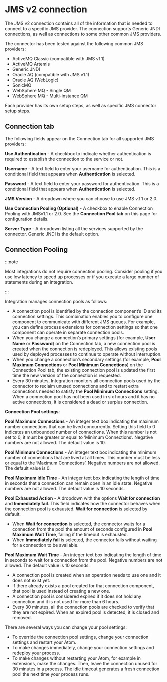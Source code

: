 # JMS v2 connection 

<head>
  <meta name="guidename" content="Integration"/>
  <meta name="context" content="GUID-01a7d7ed-a131-42f8-9b62-9460e6a90558"/>
</head>

The JMS v2 connection contains all of the information that is needed to connect to a specific JMS provider. The connection supports Generic JNDI connections, as well as connections to some other common JMS providers.

The connector has been tested against the following common JMS providers:

-   ActiveMQ Classic \(compatible with JMS v1.1\)
-   ActiveMQ Artemis
-   Generic JNDI
-   Oracle AQ \(compatible with JMS v1.1\)
-   Oracle AQ \(WebLogic\)
-   SonicMQ
-   WebSphere MQ - Single QM
-   WebSphere MQ - Multi-instance QM

Each provider has its own setup steps, as well as specific JMS connector setup steps.

## Connection tab 

The following fields appear on the Connection tab for all supported JMS providers:

**Use Authentication** - 
A checkbox to indicate whether authentication is required to establish the connection to the service or not. 

**Username** - 
A text field to enter your username for authentication. This is a conditional field that appears when **Authentication** is selected.

**Password** - 
A text field to enter your password for authentication. This is a conditional field that appears when **Authentication** is selected.

**JMS Version** - 
A dropdown where you can choose to use JMS v.1.1 or 2.0.

**Use Connection Pooling (Optional)** - 
A checkbox to enable Connection Pooling with JMSv1.1 or 2.0. See the **Connection Pool tab** on this page for configuration details. 

**Server Type** - 
A dropdown listing all the services supported by the connector. Generic JNDI is the default option.

## Connection Pooling 

:::note

Most integrations do not require connection pooling. Consider pooling if you use low latency to speed up processes or if you execute a large number of statements during an integration.

:::

Integration manages connection pools as follows:

-   A connection pool is identified by the connection component’s ID and its connection settings. This combination enables you to configure one component to communicate with different JMS queues. For example, you can define process extensions for connection settings so that one component can operate in separate connection pools.
-   When you change a connection’s primary settings \(for example, **User Name** or **Password**\) on the Connection tab, a new connection pool is created when the connection is redeployed. This allows existing pools used by deployed processes to continue to operate without interruption.
-   When you change a connection’s secondary settings \(for example, **Pool Maximum Connections** or **Pool Minimum Connections**\) on the Connection Pool tab, the existing connection pool is updated the first time the new version of the connection is requested.
-   Every 30 minutes, Integration monitors all connection pools used by the connector to reclaim unused connections and to restart extra connections needed to satisfy the **Pool Minimum Connections** setting. When a connection pool has not been used in six hours and it has no active connections, it is considered a dead or surplus connection.

**Connection Pool settings**:

**Pool Maximum Connections** - 
An integer text box indicating the maximum number  connections that can be lived concurrently. Setting this field to 0 indicates an unbounded number of connections. When this number is not set to 0, it must be greater or equal to ‘Minimum Connections’. Negative numbers are not allowed. The default value is 10.

**Pool Minimum Connections** - 
An integer text box indicating the minimum number of connections that are lived at all times. This number must be less or equal to the ‘Maximum Connections’. Negative numbers are not allowed. The default value is 0.

**Pool Maximum Idle Time** -
An integer text box indicating the length of time in seconds that a connection can remain open in an idle state. Negative numbers are not allowed. The default value is 10 seconds.

**Pool Exhausted Action** - 
A dropdown with the options **Wait for connection** and **Immediately fail**. This field indicates how the connector behaves when the connection pool is exhausted. **Wait for connection** is selected by default.

* When **Wait for connection** is selected, the connector waits for a connection from the pool the amount of seconds configured in **Pool Maximum Wait Time**, failing if the timeout is exhausted. 
* When **Immediately fail** is selected, the connector fails without waiting for a connection to be available. 


**Pool Maximum Wait Time** -
An integer text box indicating the length of time in seconds to wait for a connection from the pool. Negative numbers are not allowed. The default value is 10 seconds.

* A connection pool is created when an operation needs to use one and it does not exist yet.
* If there already exists a pool created for that connection component, that pool is used instead of creating a new one.
* A connection pool is considered expired if it does not hold any connection and it is not used for more than 6 hours. 
* Every 30 minutes, all the connection pools are checked to verify that they are not expired. When an expired pool is detected, it is closed and removed. 


There are several ways you can change your pool settings:

-   To override the connection pool settings, change your connection settings and restart your Atom.
-   To make changes immediately, change your connection settings and redeploy your process.
-   To make changes without restarting your Atom, for example in extensions, make the changes. Then, leave the connection unused for 30 minutes in a process. The idle timeout generates a fresh connection pool the next time your process runs.



